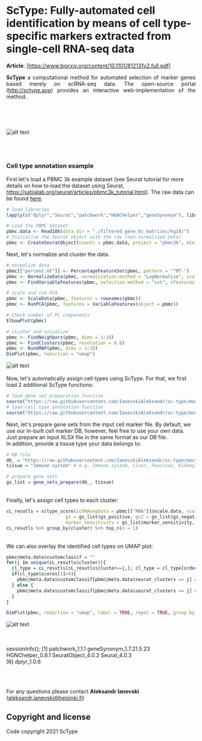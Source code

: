 
# ScType: Fully-automated cell identification by means of cell type-specific markers extracted from single-cell RNA-seq data

**Article**: [https://www.biorxiv.org/content/10.1101/812131v2.full.pdf]

<p style="text-align:justify;"> <b>ScType</b> a computational method for automated selection of marker genes based merely on scRNA-seq data. The open-source portal (<a href="//sctype.app">http://sctype.app</a>) provides an interactive web-implementation of the method.</p>

##
<br><br>

![alt text](https://github.com/IanevskiAleksandr/sc-type/blob/master/ScTypePlan.png)

<br><br>


### Cell type annotation example 

First let's load a PBMC 3k example dataset (see Seurat tutorial for more details on how to load the dataset using Seurat, https://satijalab.org/seurat/articles/pbmc3k_tutorial.html). The raw data can be found <a href='https://cf.10xgenomics.com/samples/cell/pbmc3k/pbmc3k_filtered_gene_bc_matrices.tar.gz' download>here</a>.

```R
# load libraries
lapply(c("dplyr","Seurat","patchwork","HGNChelper","geneSynonym"), library, character.only = T)

# Load the PBMC dataset
pbmc.data <- Read10X(data.dir = "./filtered_gene_bc_matrices/hg19/")
# Initialize the Seurat object with the raw (non-normalized data).
pbmc <- CreateSeuratObject(counts = pbmc.data, project = "pbmc3k", min.cells = 3, min.features = 200)
```

Next, let's normalize and cluster the data.

```R
# normalize data
pbmc[["percent.mt"]] <- PercentageFeatureSet(pbmc, pattern = "^MT-")
pbmc <- NormalizeData(pbmc, normalization.method = "LogNormalize", scale.factor = 10000)
pbmc <- FindVariableFeatures(pbmc, selection.method = "vst", nfeatures = 2000)

# scale and run PCA
pbmc <- ScaleData(pbmc, features = rownames(pbmc))
pbmc <- RunPCA(pbmc, features = VariableFeatures(object = pbmc))

# Check number of PC components
ElbowPlot(pbmc)

# cluster and visualize
pbmc <- FindNeighbors(pbmc, dims = 1:10)
pbmc <- FindClusters(pbmc, resolution = 0.8)
pbmc <- RunUMAP(pbmc, dims = 1:10)
DimPlot(pbmc, reduction = "umap")
```
![alt text](https://raw.githubusercontent.com/IanevskiAleksandr/sc-type/master/fig1.png)
<br><br>
Now, let's automatically assign cell types using ScType. For that, we first load 2 additional ScType functions:

```R
# load gene set preparation function
source("https://raw.githubusercontent.com/IanevskiAleksandr/sc-type/master/R/gene_sets_prepare.R")
# load cell type annotation function
source("https://raw.githubusercontent.com/IanevskiAleksandr/sc-type/master/R/sctype_score_.R")

```

Next, let's prepare gene sets from the input cell marker file. By default, we use our in-built cell marker DB, however, feel free to use your own data.
Just prepare an input XLSX file in the same format as our DB file.
<br>In addition, provide a tissue type your data belongs to:

```R
# DB file
db_ = "https://raw.githubusercontent.com/IanevskiAleksandr/sc-type/master/ScTypeDB_short.xlsx";
tissue = "Immune system" # e.g. Immune system, Liver, Pancreas, Kidney, Eye, Brain

# prepare gene sets
gs_list = gene_sets_prepare(db_, tissue)

```

<br>
Finally, let's assign cell types to each cluster:

```R
cL_resutls = sctype_score(scRNAseqData = pbmc[["RNA"]]@scale.data, scaled = TRUE, 
                      gs = gs_list$gs_positive, gs2 = gs_list$gs_negative, 
                      marker_sensitivity = gs_list$marker_sensitivity, verbose=!0)
cL_resutls %>% group_by(cluster) %>% top_n(n = 1)                
```

<br>
We can also overlay the identified cell types on UMAP plot:

```R
pbmc@meta.data$customclassif = ""
for(j in unique(cL_resutls$cluster)){
  cl_type = cL_resutls[cL_resutls$cluster==j,]; cl_type = cl_type[order(cl_type$scores, decreasing = T), ]
  if(cl_type$scores[1]>0){
    pbmc@meta.data$customclassif[pbmc@meta.data$seurat_clusters == j] = as.character(cl_type$type[1])
  } else {
    pbmc@meta.data$customclassif[pbmc@meta.data$seurat_clusters == j] = "Unknown"
  }
}

DimPlot(pbmc, reduction = "umap", label = TRUE, repel = TRUE, group.by = 'customclassif')        

```
![alt text](https://raw.githubusercontent.com/IanevskiAleksandr/sc-type/master/fig2.png)


<br><br>
sessionInfo();
[1] patchwork_1.1.1         geneSynonym_1.7.21.5.23 HGNChelper_0.8.1        SeuratObject_4.0.2      Seurat_4.0.3           
[6] dplyr_1.0.6            


<br><br>

For any questions please contact **Aleksandr Ianevski** (aleksandr.ianevski@helsinki.fi)

## Copyright and license

Code copyright 2021 ScType
